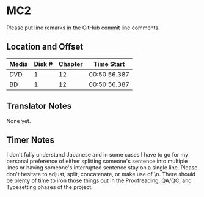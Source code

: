 # MC2

Please put line remarks in the GitHub commit line comments.

## Location and Offset

|Media|Disk #|Chapter|Time Start|
|---|--|--|---|
|DVD|1|12|00:50:56.387|
|BD|1|12|00:50:56.387|

## Translator Notes

None yet.

## Timer Notes

I don't fully understand Japanese and in some cases I have to go for my personal preference of either splitting someone's sentence into multiple lines or having someone's interrupted sentence stay on a single line.
Please don't hesitate to adjust, split, concatenate, or make use of \n. There should be plenty of time to iron those things out in the Proofreading, QA/QC, and Typesetting phases of the project.
